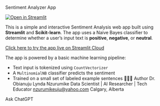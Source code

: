 Sentiment Analyzer App

[![Open in Streamlit](https://static.streamlit.io/badges/streamlit_badge_black_white.svg)](https://nzurumikeuju-sentiment-analyzer.streamlit.app)

This is a simple and interactive Sentiment Analysis web app built using **Streamlit** and **Scikit-learn**. The app uses a Naive Bayes classifier to determine whether a user’s input text is **positive**, **negative**, or **neutral**.

[Click here to try the app live on Streamlit Cloud](https://nzurumikeuju-sentiment-analyzer.streamlit.app)

The app is powered by a basic machine learning pipeline:

- Text input is tokenized using `CountVectorizer`
- A `MultinomialNB` classifier predicts the sentiment
- Trained on a small set of labeled example sentences
👩🏽‍🔬 Author
Dr. Obianuju Lynda Nzurumike
Data Scientist | AI Researcher | Tech Educator
nzurumikeuju@yahoo.com
Calgary, Alberta









Ask ChatGPT


